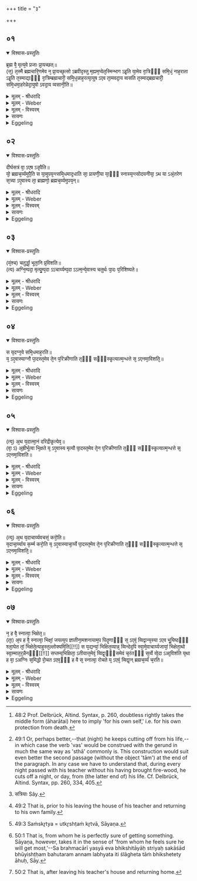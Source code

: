 +++
title = "३"

+++


## ०१


<details open><summary>विश्वास-प्रस्तुतिः</summary>

ब्र᳘ह्म वै᳘ मृत्य᳘वे प्रजाः प्रा᳘यच्छत्॥  
(त्त᳘) त᳘स्मै ब्रह्मचारि᳘णमेव न᳘ प्रा᳘यच्छ᳘त्सो ऽब्रवीद᳘स्तु म᳘ह्यम᳘प्येत᳘स्मिन्भाग ऽइ᳘ति या᳘मेव रा᳘त्रिᳫँ᳭ समि᳘धं᳘ नाह᳘राता ऽइ᳘ति त᳘स्माद्याᳫँ᳭ रा᳘त्रिम्ब्रह्मचारी᳘ समि᳘ध᳘न्नाह᳘रत्या᳘युष ऽएव ता᳘मवदा᳘य व्वसति त᳘स्माद्ब्रह्मचारी᳘ समि᳘धमा᳘हरेन्नेदा᳘युषो ऽवदा᳘य व्वसानी᳘ति॥
</details>

<details><summary>मूलम् - श्रीधरादि</summary>

ब्र᳘ह्म वै᳘ मृत्य᳘वे प्रजाः प्रा᳘यच्छत्॥  
(त्त᳘) त᳘स्मै ब्रह्मचारि᳘णमेव न᳘ प्रा᳘यच्छ᳘त्सो ऽब्रवीद᳘स्तु म᳘ह्यम᳘प्येत᳘स्मिन्भाग ऽइ᳘ति या᳘मेव रा᳘त्रिᳫँ᳭ समि᳘धं᳘ नाह᳘राता ऽइ᳘ति त᳘स्माद्याᳫँ᳭ रा᳘त्रिम्ब्रह्मचारी᳘ समि᳘ध᳘न्नाह᳘रत्या᳘युष ऽएव ता᳘मवदा᳘य व्वसति त᳘स्माद्ब्रह्मचारी᳘ समि᳘धमा᳘हरेन्नेदा᳘युषो ऽवदा᳘य व्वसानी᳘ति॥
</details>

<details><summary>मूलम् - Weber</summary>

ब्र᳘ह्म वै᳘ मृत्य᳘वे प्रजाः प्रा᳘यछत्॥  
त᳘स्मै ब्रह्मचारि᳘णमेव न᳘ प्रा᳘यछॗत्सोऽब्रवीद᳘स्तु म᳘ह्यम᳘प्येत᳘स्मिन्भाग इ᳘ति या᳘मेव रा᳘त्रिᳫं समिॗधं नाह᳘राता इ᳘ति त᳘स्माद्यां रा᳘त्रिम् ब्रह्मचारी᳘ समिॗधं नाह᳘रत्या᳘युष एव ता᳘मवदा᳘य वसति त᳘स्माद्ब्रह्मचारी᳘ समि᳘धमा᳘हरेन्नेदा᳘युषोऽवदा᳘य वसानी᳘ति॥
</details>

<details><summary>मूलम् - विस्वरम्</summary>


</details>

<details><summary>सायणः</summary>

…
</details>

<details><summary>Eggeling</summary>

1. The Brahman delivered the creatures over to Death, the Brahmacārin (religious student) alone it did not deliver over to him. He (Death) said, 'Let me have a share in this one also.'--'Only the night on which he shall not bring his [^egg_184] fire-wood,' said (the Brahman). On whatever night, therefore, the Brahmacārin does not bring fire-wood, that

[^egg_184]: 48:2 Prof. Delbrück, Altind. Syntax, p. 260, doubtless rightly takes the middle form (āharātai) here to imply 'for his own self,' i.e. for his own protection from death.

 (night) he passes [^egg_185] cutting it off from his own life: therefore the Brahmacārin should bring fire-wood, lest he should pass (his nights) cutting off (as much) from his life.

[^egg_185]: 49:1 Or, perhaps better,--that (night) he keeps cutting off from his life,--in which case the verb 'vas' would be construed with the gerund in much the same way as 'sthā' commonly is. This construction would suit even better the second passage (without the object 'tām') at the end of the paragraph. In any case we have to understand that, during every night passed with his teacher without his having brought fire-wood, he cuts off a night, or day, from (the latter end of) his life. Cf. Delbrück, Altind. Syntax, pp. 260, 334, 405.
</details>


## ०२


<details open><summary>विश्वास-प्रस्तुतिः</summary>

दीर्घसत्रं वा᳘ ऽएष ऽउ᳘पैति॥  
यो᳘ ब्रह्मच᳘र्य्यमुपै᳘ति स या᳘मुपय᳘न्त्समि᳘धमाद᳘धाति सा᳘ प्रायणी᳘या या᳘ᳫँ᳘ स्नास्य᳘न्त्सोदयनीया᳘ ऽथ या ऽअं᳘तरेण स᳘त्र्या ऽए᳘वास्य ता᳘ ब्राह्मणो᳘ ब्रह्मच᳘र्य्यमुपय᳘न्॥
</details>

<details><summary>मूलम् - श्रीधरादि</summary>

दीर्घसत्रं वा᳘ ऽएष ऽउ᳘पैति॥  
यो᳘ ब्रह्मच᳘र्य्यमुपै᳘ति स या᳘मुपय᳘न्त्समि᳘धमाद᳘धाति सा᳘ प्रायणी᳘या या᳘ᳫँ᳘ स्नास्य᳘न्त्सोदयनीया᳘ ऽथ या ऽअं᳘तरेण स᳘त्र्या ऽए᳘वास्य ता᳘ ब्राह्मणो᳘ ब्रह्मच᳘र्य्यमुपय᳘न्॥
</details>

<details><summary>मूलम् - Weber</summary>

दीर्घसत्त्रं वा᳘ एष उ᳘पैति॥  
यो᳘ ब्रह्मच᳘र्यमुपै᳘ति स या᳘मुपय᳘न्त्समि᳘धमाद᳘धाति सा᳘ प्रायणी᳘या या᳘ᳫं᳘ स्नास्यॗन्त्सोदयनीया᳘थ या अ᳘न्तरेण सॗत्त्र्या [^wbr_1] एॗवास्य ता᳘ ब्राह्मणो᳘ ब्रह्मच᳘र्यमुपय᳘न्॥  

[^wbr_1]: सत्रियाः Sây.
</details>

<details><summary>मूलम् - विस्वरम्</summary>


</details>

<details><summary>सायणः</summary>

…
</details>

<details><summary>Eggeling</summary>

2. He who enters on a Brahmacārin's life, indeed, enters on a long sacrificial session: the log he puts on the fire in entering thereon is the opening (offering), and that which (he puts on the fire) when he is about to bathe [^egg_186] is the concluding (offering); and what (logs) there are between these, are just his (logs) of the sacrificial session. When a Brāhmaṇa enters on a Brahmacārin's life--

[^egg_186]: 49:2 That is, prior to his leaving the house of his teacher and returning to his own family.
</details>


## ०३


<details open><summary>विश्वास-प्रस्तुतिः</summary>

(यं᳘श्च) चतुर्द्धा᳘ भूता᳘नि प्र᳘विशति॥  
(त्य) अग्नि᳘म्पदा᳘ मृत्यु᳘म्प᳘दा ऽऽचार्य्यम्प᳘दा ऽऽत्म᳘न्ये᳘वास्य चतुर्थः पा᳘दः प᳘रिशिष्यते॥
</details>

<details><summary>मूलम् - श्रीधरादि</summary>

(यं᳘श्च) चतुर्द्धा᳘ भूता᳘नि प्र᳘विशति॥  
(त्य) अग्नि᳘म्पदा᳘ मृत्यु᳘म्प᳘दा ऽऽचार्य्यम्प᳘दा ऽऽत्म᳘न्ये᳘वास्य चतुर्थः पा᳘दः प᳘रिशिष्यते॥
</details>

<details><summary>मूलम् - Weber</summary>

चतुर्धा᳘ भूता᳘नि प्र᳘विशति॥  
अग्नि᳘म् पदा᳘ मृत्यु᳘म् पॗदाचार्य᳘म् पॗदात्म᳘न्येॗवास्य चतुर्थः पा᳘दः प᳘रिशिष्यते॥
</details>

<details><summary>मूलम् - विस्वरम्</summary>


</details>

<details><summary>सायणः</summary>

…
</details>

<details><summary>Eggeling</summary>

3. He enters beings in four parts: with one fourth part (he enters) the fire, with another part death, with another part his religious teacher; and his fourth part remains in his own self.
</details>


## ०४


<details open><summary>विश्वास-प्रस्तुतिः</summary>

स य᳘दग्न᳘ये समि᳘धमाह᳘रति॥  
य᳘ ऽए᳘वास्याग्नौ पा᳘दस्त᳘मेव ते᳘न प᳘रिक्रीणाति त᳘ᳫँ᳘ सᳫँ᳭स्कृ᳘त्यात्म᳘न्धत्ते स᳘ ऽएनमा᳘विशति᳘॥
</details>

<details><summary>मूलम् - श्रीधरादि</summary>

स य᳘दग्न᳘ये समि᳘धमाह᳘रति॥  
य᳘ ऽए᳘वास्याग्नौ पा᳘दस्त᳘मेव ते᳘न प᳘रिक्रीणाति त᳘ᳫँ᳘ सᳫँ᳭स्कृ᳘त्यात्म᳘न्धत्ते स᳘ ऽएनमा᳘विशति᳘॥
</details>

<details><summary>मूलम् - Weber</summary>

स य᳘दग्न᳘ये समि᳘धमाह᳘रति॥  
य᳘ एॗवास्याग्नौ पा᳘दस्त᳘मेव ते᳘न प᳘रिक्रीणाति त᳘ᳫं᳘ संस्कृ᳘त्यात्म᳘न्धत्ते स᳘ एनमा᳘!विशति॥
</details>

<details><summary>मूलम् - विस्वरम्</summary>


</details>

<details><summary>सायणः</summary>

…
</details>

<details><summary>Eggeling</summary>

4. Now, when he brings a log for the fire, he redeems that fourth part of his which is in the fire; and having cleansed [^egg_187] it, he takes it to his own self, and it enters him.

[^egg_187]: 49:3 Saṁskr̥tya = utkr̥shṭaṁ kr̥tvā, Sāyaṇa.
</details>


## ०५


<details open><summary>विश्वास-प्रस्तुतिः</summary>

(त्य᳘) अ᳘थ य᳘दात्मा᳘नं दरिद्रीकृ᳘त्येव᳘॥  
(वा᳘ ऽ) अ᳘ह्रीर्भूत्वा भि᳘क्षते य᳘ ऽए᳘वास्य मृत्यौ पा᳘दस्त᳘मेव ते᳘न प᳘रिक्रीणाति त᳘ᳫँ᳘ सᳫँ᳭स्कृ᳘त्यात्म᳘न्धत्ते स᳘ ऽएनमा᳘विशति॥
</details>

<details><summary>मूलम् - श्रीधरादि</summary>

(त्य᳘) अ᳘थ य᳘दात्मा᳘नं दरिद्रीकृ᳘त्येव᳘॥  
(वा᳘ ऽ) अ᳘ह्रीर्भूत्वा भि᳘क्षते य᳘ ऽए᳘वास्य मृत्यौ पा᳘दस्त᳘मेव ते᳘न प᳘रिक्रीणाति त᳘ᳫँ᳘ सᳫँ᳭स्कृ᳘त्यात्म᳘न्धत्ते स᳘ ऽएनमा᳘विशति॥
</details>

<details><summary>मूलम् - Weber</summary>

अ᳘थ य᳘दात्मा᳘नं दरिद्रीकृ᳘त्येव᳟॥  
अ᳘ह्रीर्भूत्वा भि᳘क्षते य᳘ एॗवास्य मृत्यौ पा᳘दस्त᳘मेव ते᳘न प᳘रिक्रीणाति त᳘ᳫं᳘ संस्कृ᳘त्यात्म᳘न्धत्ते स᳘ एनमा᳘विशति॥
</details>

<details><summary>मूलम् - विस्वरम्</summary>


</details>

<details><summary>सायणः</summary>

…
</details>

<details><summary>Eggeling</summary>

5. And when, having made himself poor, as it were, and become devoid of shame, he begs alms, then he redeems that part of his which is in death;

and, having cleansed it, he takes it to himself, and it enters him.
</details>


## ०६


<details open><summary>विश्वास-प्रस्तुतिः</summary>

(त्य᳘) अ᳘थ य᳘दाचार्य्यवचसं᳘ करो᳘ति॥  
य᳘दाचा᳘र्य्याय क᳘र्म्म करो᳘ति य᳘ ऽए᳘वास्याचा᳘र्य्ये पा᳘दस्त᳘मेव ते᳘न प᳘रिक्रीणाति त᳘ᳫँ᳘ सᳫँ᳭स्कृ᳘त्यात्म᳘न्धत्ते स᳘ ऽएनमा᳘विशति᳘॥
</details>

<details><summary>मूलम् - श्रीधरादि</summary>

(त्य᳘) अ᳘थ य᳘दाचार्य्यवचसं᳘ करो᳘ति॥  
य᳘दाचा᳘र्य्याय क᳘र्म्म करो᳘ति य᳘ ऽए᳘वास्याचा᳘र्य्ये पा᳘दस्त᳘मेव ते᳘न प᳘रिक्रीणाति त᳘ᳫँ᳘ सᳫँ᳭स्कृ᳘त्यात्म᳘न्धत्ते स᳘ ऽएनमा᳘विशति᳘॥
</details>

<details><summary>मूलम् - Weber</summary>

अ᳘थ य᳘दाचार्यवचसं᳘ करोति॥  
य᳘दाचाॗर्याय क᳘र्म करो᳘ति य᳘ एॗवास्याचाॗर्ये पा᳘दस्त᳘मेव ते᳘न प᳘रिक्रीणाति त᳘ᳫं᳘ संस्कृ᳘त्यान्म᳘न्धत्ते स᳘ एनमा᳘विशति॥
</details>

<details><summary>मूलम् - विस्वरम्</summary>


</details>

<details><summary>सायणः</summary>

…
</details>

<details><summary>Eggeling</summary>

6. And when he does the teacher's bidding, and when he does any work for the teacher, he redeems that part of his which is in the teacher; and, having cleansed it, he takes it to himself, and it enters him.
</details>


## ०७


<details open><summary>विश्वास-प्रस्तुतिः</summary>

न᳘ ह वै᳘ स्नात्वा᳘ भिक्षेत᳘॥  
(ता᳘) अ᳘प ह वै᳘ स्नात्वा᳘ भिक्षां᳘ जयत्य᳘प ज्ञातीना᳘मशनायाम᳘प पितॄणाᳫँ᳭ स᳘ ऽएवं᳘ व्विद्वान्य᳘स्या ऽएव भू᳘यिष्ठᳫँ᳭ श्ला᳘घेत तां᳘ भिक्षेते᳘त्याहुस्त᳘ल्लोक्यमि᳘ति[[!!]] स य᳘द्यन्यां᳘ भिक्षित᳘व्यान्न᳘ व्विन्देद᳘पि स्वा᳘मे᳘वाचार्य्यजायां᳘ भिक्षेता᳘थो स्वा᳘म्मात᳘र᳘न्नैनᳫँ᳭[[!!]] सप्तम्य᳘भिक्षिता᳘ ऽतीयात्त᳘मेवं᳘ व्विद्वा᳘ᳫँ᳘समेवं च᳘रंतᳫँ᳭ स᳘र्व्वे व्वे᳘दा ऽआ᳘विशंति य᳘था ह वा᳘ ऽअग्निः स᳘मिद्धो रो᳘चत ऽएव᳘ᳫँ᳘ ह वै स᳘ स्नात्वा᳘ रोचते य᳘ ऽएवं᳘ व्विद्वा᳘न् ब्रह्मच᳘र्य्यं च᳘रति॥
</details>

<details><summary>मूलम् - श्रीधरादि</summary>

न᳘ ह वै᳘ स्नात्वा᳘ भिक्षेत᳘॥  
(ता᳘) अ᳘प ह वै᳘ स्नात्वा᳘ भिक्षां᳘ जयत्य᳘प ज्ञातीना᳘मशनायाम᳘प पितॄणाᳫँ᳭ स᳘ ऽएवं᳘ व्विद्वान्य᳘स्या ऽएव भू᳘यिष्ठᳫँ᳭ श्ला᳘घेत तां᳘ भिक्षेते᳘त्याहुस्त᳘ल्लोक्यमि᳘ति[[!!]] स य᳘द्यन्यां᳘ भिक्षित᳘व्यान्न᳘ व्विन्देद᳘पि स्वा᳘मे᳘वाचार्य्यजायां᳘ भिक्षेता᳘थो स्वा᳘म्मात᳘र᳘न्नैनᳫँ᳭[[!!]] सप्तम्य᳘भिक्षिता᳘ ऽतीयात्त᳘मेवं᳘ व्विद्वा᳘ᳫँ᳘समेवं च᳘रंतᳫँ᳭ स᳘र्व्वे व्वे᳘दा ऽआ᳘विशंति य᳘था ह वा᳘ ऽअग्निः स᳘मिद्धो रो᳘चत ऽएव᳘ᳫँ᳘ ह वै स᳘ स्नात्वा᳘ रोचते य᳘ ऽएवं᳘ व्विद्वा᳘न् ब्रह्मच᳘र्य्यं च᳘रति॥
</details>

<details><summary>मूलम् - Weber</summary>

न᳘ ह वै᳘ स्नात्वा᳘ भिक्षेत॥  
अ᳘प ह वै᳘ स्नात्वा᳘ भिक्षां᳘ जयत्य᳘प ज्ञातीना᳘मशनायाम᳘प पितॄणाᳫं स᳘ एवं᳘ विद्वान्य᳘स्या एव भू᳘यिष्ठं श्ला᳘घेत ता᳘म् भिक्षेते᳘त्याहुस्त᳘ल्लोक्य᳘मि᳘ति स य᳘द्यन्यां᳘ भिक्षित᳘व्यां न᳘ विन्देद᳘पि स्वा᳘मेॗवाचार्यजाया᳘म् भिक्षेता᳘थो स्वा᳘म् माॗत᳘रं नैनᳫं सप्तम्य᳘भिक्षिता᳘तीयात्त᳘मेवं᳘ विद्वा᳘ᳫं᳘समेवं च᳘रन्तᳫं स᳘र्वे वे᳘दा आ᳘विशन्ति य᳘था ह वा᳘ अग्निः स᳘मिद्धो रो᳘चत एव᳘ᳫं᳘ ह वै स᳘ स्नात्वा᳘ रोचते य एवं᳘ विद्वा᳘न्ब्रह्मच᳘र्यं च᳘रति॥
</details>

<details><summary>मूलम् - विस्वरम्</summary>


</details>

<details><summary>सायणः</summary>

…
</details>

<details><summary>Eggeling</summary>

7. Let him not beg alms after he has bathed (at the end of his studentship), for by bathing he drives off beggary, and drives off hunger from his kinsmen and his deceased ancestors, 'Let him who knows this beg alms only from her in whom he has the greatest confidence [^egg_188],' they say, 'for that makes for heaven.' And should he find no other woman from whom alms could be begged, he may even beg from his own teacher's wife, and thereafter from his own mother [^egg_189]. The seventh (night) should not pass by for him without begging: him who knows this and practises this all the Vedas enter; for, verily, even as the fire shines when kindled, so does he, after bathing, shine, who, knowing this, lives a Brahmacārin's life.

[^egg_188]: 50:1 That is, from whom he is perfectly sure of getting something. Sāyaṇa, however, takes it in the sense of 'from whom he feels sure he will get most,'--Sa brahmacārī yasyā eva bhikshitāyāḥ striyaḥ sakāśād bhūyishṭḥam bahutaram annam labhyata iti ślāgheta tāṁ bhikshetety āhuḥ, Sāy.

[^egg_189]: 50:2 That is, after leaving his teacher's house and returning home.
</details>

